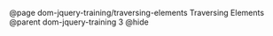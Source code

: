 @page dom-jquery-training/traversing-elements Traversing Elements
@parent dom-jquery-training 3
@hide
